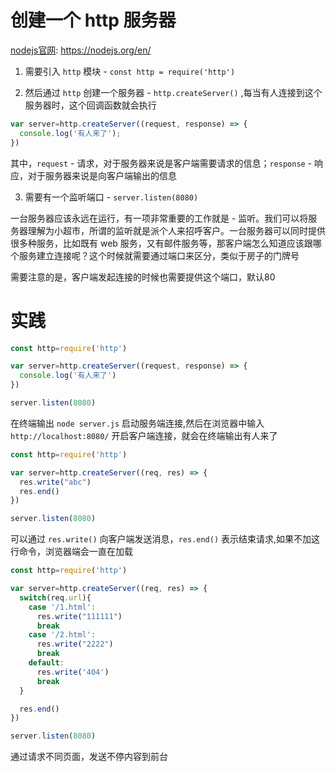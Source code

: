 # 创建一个 http 服务器

[nodejs官网](https://nodejs.org/en/): https://nodejs.org/en/

1. 需要引入 `http` 模块 - `const http = require('http')`

2. 然后通过 `http` 创建一个服务器 - `http.createServer()` ,每当有人连接到这个服务器时，这个回调函数就会执行

```js
var server=http.createServer((request, response) => {
  console.log('有人来了');
})
```

其中，`request` - 请求，对于服务器来说是客户端需要请求的信息；`response` - 响应，对于服务器来说是向客户端输出的信息

3. 需要有一个监听端口 - `server.listen(8080)`

一台服务器应该永远在运行，有一项非常重要的工作就是 - 监听。我们可以将服务器理解为小超市，所谓的监听就是派个人来招呼客户。一台服务器可以同时提供很多种服务，比如既有 web 服务，又有邮件服务等，那客户端怎么知道应该跟哪个服务建立连接呢？这个时候就需要通过端口来区分，类似于房子的门牌号

需要注意的是，客户端发起连接的时候也需要提供这个端口，默认80

# 实践

```js
const http=require('http')

var server=http.createServer((request, response) => {
  console.log('有人来了')
})

server.listen(8080)
```

在终端输出 `node server.js` 启动服务端连接,然后在浏览器中输入 `http://localhost:8080/` 开启客户端连接，就会在终端输出有人来了

```js
const http=require('http')

var server=http.createServer((req, res) => {
  res.write("abc")
  res.end()
})

server.listen(8080)
```

可以通过 `res.write()` 向客户端发送消息，`res.end()` 表示结束请求,如果不加这行命令，浏览器端会一直在加载

```js
const http=require('http')

var server=http.createServer((req, res) => {
  switch(req.url){
    case '/1.html':
      res.write("111111")
      break
    case '/2.html':
      res.write("2222")
      break
    default:
      res.write('404')
      break
  }

  res.end()
})

server.listen(8080)
```

通过请求不同页面，发送不停内容到前台